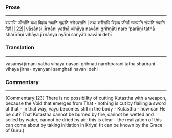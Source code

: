 ### Prose 
 --- 
वासांसि जीर्णानि यथा विहाय
नवानि गृह्णाति नरोऽपराणि |
तथा शरीराणि विहाय जीर्णा
न्यन्यानि संयाति नवानि देही || 22||
vāsānsi jīrṇāni yathā vihāya
navāni gṛihṇāti naro ’parāṇi
tathā śharīrāṇi vihāya jīrṇānya
nyāni sanyāti navāni dehī

### Translation 
 --- 
vasamsi jirnani yatha vihaya navani grihnati narohparani tatha sharirani vihaya jirna- nyanyani samghati navani dehi

### Commentary 
 --- 
[Commentary:]23) There is no possibility of cutting Kutastha with a weapon, because the Void that emerges from That - nothing is cut by flailing a sword at that - in that way, vayu becomes still in the body - Kutastha - how can He be cut? That Kutastha cannot be burned by fire, cannot be wetted and soiled by water, cannot be dried by air; this is clear - the realization of this can come about by taking initiation in Kriya! (It can be known by the Grace of Guru.)